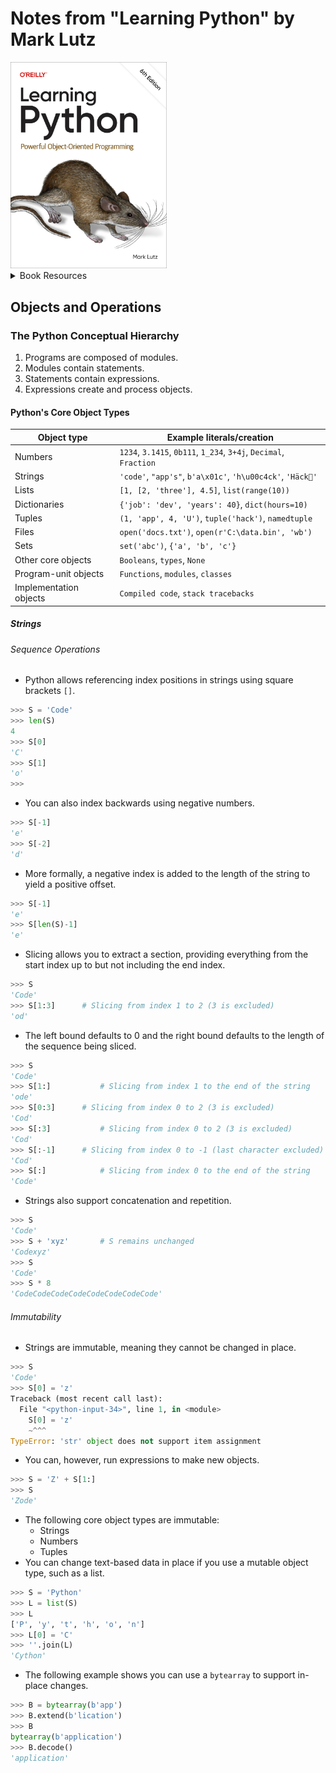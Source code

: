 # Notes from "Learning Python" by Mark Lutz

<img src='images/20250409025850.png' width='250'/>

<details>
<summary>Book Resources</summary>

- [Book Code](https://learning-python.com/LP6E-code)
- [Python Documentation](https://docs.python.org/3/)

</details>

## Objects and Operations

### The Python Conceptual Hierarchy
1. Programs are composed of modules.
2. Modules contain statements.
3. Statements contain expressions.
4. Expressions create and process objects.

#### Python's Core Object Types

| Object type            | Example literals/creation                                         |
| ---------------------- | ----------------------------------------------------------------- |
| Numbers                | `1234`, `3.1415`, `0b111`, `1_234`, `3+4j`, `Decimal`, `Fraction` |
| Strings                | `'code'`, `"app's"`, `b'a\x01c'`, `'h\u00c4ck'`, `'Häck🐍'`        |
| Lists                  | `[1, [2, 'three'], 4.5]`, `list(range(10))`                       |
| Dictionaries           | `{'job': 'dev', 'years': 40}`, `dict(hours=10)`                   |
| Tuples                 | `(1, 'app', 4, 'U')`, `tuple('hack')`, `namedtuple`               |
| Files                  | `open('docs.txt')`, `open(r'C:\data.bin', 'wb')`                  |
| Sets                   | `set('abc')`, `{'a', 'b', 'c'}`                                   |
| Other core objects     | `Booleans`, `types`, `None`                                       |
| Program-unit objects   | `Functions`, `modules`, `classes`                                 |
| Implementation objects | `Compiled code`, `stack tracebacks`                               |

##### Strings

###### Sequence Operations

- Python allows referencing index positions in strings using square brackets `[]`.
```python
>>> S = 'Code'
>>> len(S)
4
>>> S[0]
'C'
>>> S[1]
'o'
>>> 
```
- You can also index backwards using negative numbers.
```python
>>> S[-1]
'e'
>>> S[-2]
'd'
```
- More formally, a negative index is added to the length of the string to yield a positive offset.
```python
>>> S[-1]
'e'
>>> S[len(S)-1]
'e'
```
- Slicing allows you to extract a section, providing everything from the start index up to but not including the end index.
```python
>>> S
'Code'
>>> S[1:3]		# Slicing from index 1 to 2 (3 is excluded)
'od'
```
- The left bound defaults to 0 and the right bound defaults to the length of the sequence being sliced.
```python
>>> S
'Code'
>>> S[1:]			# Slicing from index 1 to the end of the string
'ode'
>>> S[0:3] 		# Slicing from index 0 to 2 (3 is excluded)
'Cod'
>>> S[:3]			# Slicing from index 0 to 2 (3 is excluded)
'Cod'
>>> S[:-1]		# Slicing from index 0 to -1 (last character excluded)
'Cod'
>>> S[:]			# Slicing from index 0 to the end of the string
'Code'
```
- Strings also support concatenation and repetition.
```python
>>> S
'Code'
>>> S + 'xyz'		# S remains unchanged
'Codexyz'
>>> S
'Code'
>>> S * 8
'CodeCodeCodeCodeCodeCodeCodeCode'
```

###### Immutability

- Strings are immutable, meaning they cannot be changed in place.
```python
>>> S
'Code'
>>> S[0] = 'z'
Traceback (most recent call last):
  File "<python-input-34>", line 1, in <module>
    S[0] = 'z'
    ~^^^
TypeError: 'str' object does not support item assignment
```
- You can, however, run expressions to make new objects.
```python
>>> S = 'Z' + S[1:]
>>> S
'Zode'
```
- The following core object types are immutable:
	- Strings
	- Numbers
	- Tuples
- You can change text-based data in place if you use a mutable object type, such as a list.
```python
>>> S = 'Python'
>>> L = list(S)
>>> L
['P', 'y', 't', 'h', 'o', 'n']
>>> L[0] = 'C'
>>> ''.join(L)
'Cython'
```
- The following example shows you can use a `bytearray`  to support in-place changes.
```python
>>> B = bytearray(b'app')
>>> B.extend(b'lication')
>>> B
bytearray(b'application')
>>> B.decode()
'application'
```

